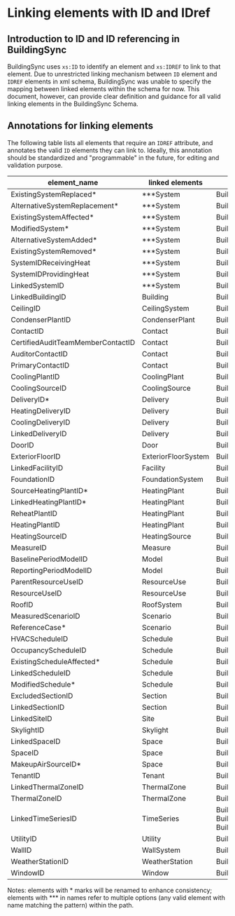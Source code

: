 # Linking elements with ID and IDref

## Introduction to ID and ID referencing in BuildingSync

BuildingSync uses `xs:ID` to identify an element and `xs:IDREF` to link to that element. Due to unrestricted linking mechanism between `ID` element and `IDREF` elements in xml schema, BuildingSync was unable to specify the mapping between linked elements within the schema for now. This document, however, can provide clear definition and guidance for all valid linking elements in the BuildingSync Schema.

## Annotations for linking elements

The following table lists all elements that require an `IDREF` attribute, and annotates the valid `ID` elements they can link to. Ideally, this annotation should be standardized and "programmable" in the future, for editing and validation purpose.

| element_name | linked elements | full paths |
| --- | --- | --- |
| ExistingSystemReplaced* | \*\*\*System | BuildingSync/Facilities/Facility/Systems/\*\*\*Systems/\*\*\*System |
| AlternativeSystemReplacement* | \*\*\*System | BuildingSync/Facilities/Facility/Systems/\*\*\*Systems/\*\*\*System |
| ExistingSystemAffected* | \*\*\*System | BuildingSync/Facilities/Facility/Systems/\*\*\*Systems/\*\*\*System |
| ModifiedSystem* | \*\*\*System | BuildingSync/Facilities/Facility/Systems/\*\*\*Systems/\*\*\*System |
| AlternativeSystemAdded* | \*\*\*System | BuildingSync/Facilities/Facility/Systems/\*\*\*Systems/\*\*\*System |
| ExistingSystemRemoved* | \*\*\*System | BuildingSync/Facilities/Facility/Systems/\*\*\*Systems/\*\*\*System |
| SystemIDReceivingHeat | \*\*\*System | BuildingSync/Facilities/Facility/Systems/\*\*\*Systems/\*\*\*System |
| SystemIDProvidingHeat | \*\*\*System | BuildingSync/Facilities/Facility/Systems/\*\*\*Systems/\*\*\*System |
| LinkedSystemID | \*\*\*System | BuildingSync/Facilities/Facility/Systems/\*\*\*Systems/\*\*\*System |
| LinkedBuildingID | Building | BuildingSync/Facilities/Facility/Sites/Site/Buildings/Building |
| CeilingID | CeilingSystem | BuildingSync/Facilities/Facility/Systems/CeilingSystems/CeilingSystem |
| CondenserPlantID | CondenserPlant | BuildingSync/Facilities/Facility/Systems/HVACSystems/HVACSystem/Plants/CondenserPlants/| CondenserPlant |
| ContactID | Contact | BuildingSync/Facilities/Facility/Contacts/Contact |
| CertifiedAuditTeamMemberContactID | Contact | BuildingSync/Facilities/Facility/Contacts/Contact |
| AuditorContactID | Contact | BuildingSync/Facilities/Facility/Contacts/Contact |
| PrimaryContactID | Contact | BuildingSync/Facilities/Facility/Contacts/Contact |
| CoolingPlantID | CoolingPlant | BuildingSync/Facilities/Facility/Systems/HVACSystems/HVACSystem/Plants/CoolingPlants/CoolingPlant |
| CoolingSourceID | CoolingSource | BuildingSync/Facilities/Facility/Systems/HVACSystems/HVACSystem/HeatingAndCoolingSystems/CoolingSources/CoolingSource |
| DeliveryID* | Delivery | BuildingSync/Facilities/Facility/Systems/HVACSystems/HVACSystem/HeatingAndCoolingSystems/Deliveries/Delivery |
| HeatingDeliveryID | Delivery | BuildingSync/Facilities/Facility/Systems/HVACSystems/HVACSystem/HeatingAndCoolingSystems/Deliveries/Delivery |
| CoolingDeliveryID | Delivery | BuildingSync/Facilities/Facility/Systems/HVACSystems/HVACSystem/HeatingAndCoolingSystems/Deliveries/Delivery |
| LinkedDeliveryID | Delivery | BuildingSync/Facilities/Facility/Systems/HVACSystems/HVACSystem/HeatingAndCoolingSystems/Deliveries/Delivery |
| DoorID | Door | BuildingSync/Facilities/Facility/Systems/FenestrationSystems/FenestrationSystem/FenestrationType/Door |
| ExteriorFloorID | ExteriorFloorSystem | BuildingSync/Facilities/Facility/Systems/ExteriorFloorSystems/ExteriorFloorSystem |
| LinkedFacilityID | Facility | BuildingSync/Facilities/Facility |
| FoundationID | FoundationSystem | BuildingSync/Facilities/Facility/Systems/FoundationSystems/FoundationSystem |
| SourceHeatingPlantID* | HeatingPlant | BuildingSync/Facilities/Facility/Systems/HVACSystems/HVACSystem/Plants/HeatingPlants/HeatingPlant |
| LinkedHeatingPlantID* | HeatingPlant | BuildingSync/Facilities/Facility/Systems/HVACSystems/HVACSystem/Plants/HeatingPlants/HeatingPlant |
| ReheatPlantID | HeatingPlant | BuildingSync/Facilities/Facility/Systems/HVACSystems/HVACSystem/Plants/HeatingPlants/HeatingPlant |
| HeatingPlantID | HeatingPlant | BuildingSync/Facilities/Facility/Systems/HVACSystems/HVACSystem/Plants/HeatingPlants/HeatingPlant |
| HeatingSourceID | HeatingSource | BuildingSync/Facilities/Facility/Systems/HVACSystems/HVACSystem/HeatingAndCoolingSystems/HeatingSources/HeatingSource |
| MeasureID | Measure | BuildingSync/Facilities/Facility/Measures/Measure |
| BaselinePeriodModelID | Model | BuildingSync/Facilities/Facility/Reports/Report/Scenarios/Scenario/ScenarioType/DerivedModel/Models/Model |
| ReportingPeriodModelID | Model | BuildingSync/Facilities/Facility/Reports/Report/Scenarios/Scenario/ScenarioType/DerivedModel/Models/Model |
| ParentResourceUseID | ResourceUse | BuildingSync/Facilities/Facility/Reports/Report/Scenarios/Scenario/ResourceUses/ResourceUse |
| ResourceUseID | ResourceUse | BuildingSync/Facilities/Facility/Reports/Report/Scenarios/Scenario/ResourceUses/ResourceUse |
| RoofID | RoofSystem | BuildingSync/Facilities/Facility/Systems/RoofSystems/RoofSystem |
| MeasuredScenarioID | Scenario | BuildingSync/Facilities/Facility/Reports/Report/Scenarios/Scenario |
| ReferenceCase* | Scenario | BuildingSync/Facilities/Facility/Reports/Report/Scenarios/Scenario |
| HVACScheduleID | Schedule | BuildingSync/Facilities/Facility/Schedules/Schedule |
| OccupancyScheduleID | Schedule | BuildingSync/Facilities/Facility/Schedules/Schedule |
| ExistingScheduleAffected* | Schedule | BuildingSync/Facilities/Facility/Schedules/Schedule |
| LinkedScheduleID | Schedule | BuildingSync/Facilities/Facility/Schedules/Schedule |
| ModifiedSchedule* | Schedule | BuildingSync/Facilities/Facility/Schedules/Schedule |
| ExcludedSectionID | Section | BuildingSync/Facilities/Facility/Sites/Site/Buildings/Building/Sections/Section |
| LinkedSectionID | Section | BuildingSync/Facilities/Facility/Sites/Site/Buildings/Building/Sections/Section |
| LinkedSiteID | Site | BuildingSync/Facilities/Facility/Sites/Site |
| SkylightID | Skylight | BuildingSync/Facilities/Facility/Systems/FenestrationSystems/FenestrationSystem/FenestrationType/Skylight |
| LinkedSpaceID | Space | BuildingSync/Facilities/Facility/Sites/Site/Buildings/Building/Sections/Section/ThermalZones/ThermalZone/Spaces/Space |
| SpaceID | Space | BuildingSync/Facilities/Facility/Sites/Site/Buildings/Building/Sections/Section/ThermalZones/ThermalZone/Spaces/Space |
| MakeupAirSourceID* | Space | BuildingSync/Facilities/Facility/Sites/Site/Buildings/Building/Sections/Section/ThermalZones/ThermalZone/Spaces/Space |
| TenantID | Tenant | BuildingSync/Facilities/Facility/Tenants/Tenant |
| LinkedThermalZoneID | ThermalZone | BuildingSync/Facilities/Facility/Sites/Site/Buildings/Building/Sections/Section/ThermalZones/ThermalZone |
| ThermalZoneID | ThermalZone | BuildingSync/Facilities/Facility/Sites/Site/Buildings/Building/Sections/Section/ThermalZones/ThermalZone |
| LinkedTimeSeriesID | TimeSeries | BuildingSync/Facilities/Facility/Reports/Report/Scenarios/Scenario/TimeSeriesData/TimeSeries, BuildingSync/Facilities/Facility/Reports/Report/Scenarios/Scenario/ScenarioType/DerivedModel/SavingSummaries/SavingSummary/\*\*\*Data/TimeSeries, BuildingSync/Facilities/Facility/Reports/Report/Scenarios/Scenario/ScenarioType/DerivedModel/Models/Model/ModeledTimeSeriesData/TimeSeries |
| UtilityID | Utility | BuildingSync/Facilities/Facility/Reports/Report/Utilities/Utility |
| WallID | WallSystem | BuildingSync/Facilities/Facility/Systems/WallSystems/WallSystem |
| WeatherStationID | WeatherStation | BuildingSync/Facilities/Facility/Sites/Site/(Buildings/Building/)WeatherStations/WeatherStation |
| WindowID | Window | BuildingSync/Facilities/Facility/Systems/FenestrationSystems/FenestrationSystem/FenestrationType/Window |
Notes: elements with * marks will be renamed to enhance consistency; elements with \*\*\* in names refer to multiple options  (any valid element with name matching the pattern) within the path.
